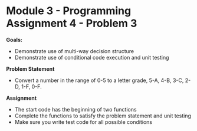# Module 3 - Programming Assignment 4 - Problem 3

**Goals:**
- Demonstrate use of multi-way decision structure
- Demonstrate use of conditional code execution and unit testing

**Problem Statement**
- Convert a number in the range of 0-5 to a letter grade, 5-A, 4-B, 3-C, 2-D, 1-F, 0-F.

**Assignment**
- The start code has the beginning of two functions
- Complete the functions to satisfy the problem statement and unit testing
- Make sure you write test code for all possible conditions